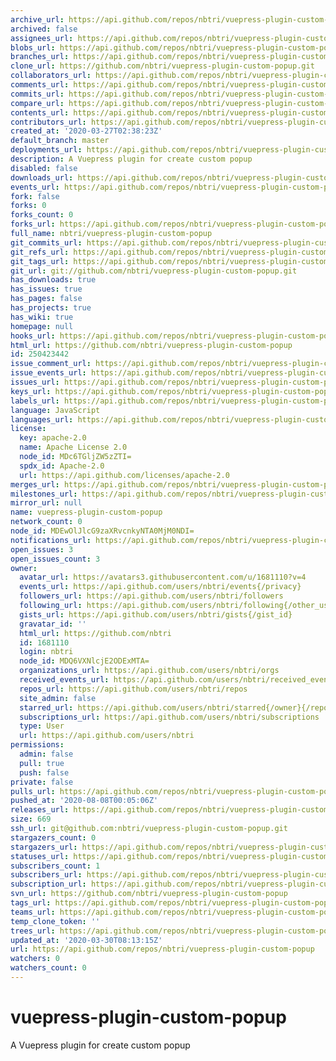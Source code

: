 ```yaml
---
archive_url: https://api.github.com/repos/nbtri/vuepress-plugin-custom-popup/{archive_format}{/ref}
archived: false
assignees_url: https://api.github.com/repos/nbtri/vuepress-plugin-custom-popup/assignees{/user}
blobs_url: https://api.github.com/repos/nbtri/vuepress-plugin-custom-popup/git/blobs{/sha}
branches_url: https://api.github.com/repos/nbtri/vuepress-plugin-custom-popup/branches{/branch}
clone_url: https://github.com/nbtri/vuepress-plugin-custom-popup.git
collaborators_url: https://api.github.com/repos/nbtri/vuepress-plugin-custom-popup/collaborators{/collaborator}
comments_url: https://api.github.com/repos/nbtri/vuepress-plugin-custom-popup/comments{/number}
commits_url: https://api.github.com/repos/nbtri/vuepress-plugin-custom-popup/commits{/sha}
compare_url: https://api.github.com/repos/nbtri/vuepress-plugin-custom-popup/compare/{base}...{head}
contents_url: https://api.github.com/repos/nbtri/vuepress-plugin-custom-popup/contents/{+path}
contributors_url: https://api.github.com/repos/nbtri/vuepress-plugin-custom-popup/contributors
created_at: '2020-03-27T02:38:23Z'
default_branch: master
deployments_url: https://api.github.com/repos/nbtri/vuepress-plugin-custom-popup/deployments
description: A Vuepress plugin for create custom popup
disabled: false
downloads_url: https://api.github.com/repos/nbtri/vuepress-plugin-custom-popup/downloads
events_url: https://api.github.com/repos/nbtri/vuepress-plugin-custom-popup/events
fork: false
forks: 0
forks_count: 0
forks_url: https://api.github.com/repos/nbtri/vuepress-plugin-custom-popup/forks
full_name: nbtri/vuepress-plugin-custom-popup
git_commits_url: https://api.github.com/repos/nbtri/vuepress-plugin-custom-popup/git/commits{/sha}
git_refs_url: https://api.github.com/repos/nbtri/vuepress-plugin-custom-popup/git/refs{/sha}
git_tags_url: https://api.github.com/repos/nbtri/vuepress-plugin-custom-popup/git/tags{/sha}
git_url: git://github.com/nbtri/vuepress-plugin-custom-popup.git
has_downloads: true
has_issues: true
has_pages: false
has_projects: true
has_wiki: true
homepage: null
hooks_url: https://api.github.com/repos/nbtri/vuepress-plugin-custom-popup/hooks
html_url: https://github.com/nbtri/vuepress-plugin-custom-popup
id: 250423442
issue_comment_url: https://api.github.com/repos/nbtri/vuepress-plugin-custom-popup/issues/comments{/number}
issue_events_url: https://api.github.com/repos/nbtri/vuepress-plugin-custom-popup/issues/events{/number}
issues_url: https://api.github.com/repos/nbtri/vuepress-plugin-custom-popup/issues{/number}
keys_url: https://api.github.com/repos/nbtri/vuepress-plugin-custom-popup/keys{/key_id}
labels_url: https://api.github.com/repos/nbtri/vuepress-plugin-custom-popup/labels{/name}
language: JavaScript
languages_url: https://api.github.com/repos/nbtri/vuepress-plugin-custom-popup/languages
license:
  key: apache-2.0
  name: Apache License 2.0
  node_id: MDc6TGljZW5zZTI=
  spdx_id: Apache-2.0
  url: https://api.github.com/licenses/apache-2.0
merges_url: https://api.github.com/repos/nbtri/vuepress-plugin-custom-popup/merges
milestones_url: https://api.github.com/repos/nbtri/vuepress-plugin-custom-popup/milestones{/number}
mirror_url: null
name: vuepress-plugin-custom-popup
network_count: 0
node_id: MDEwOlJlcG9zaXRvcnkyNTA0MjM0NDI=
notifications_url: https://api.github.com/repos/nbtri/vuepress-plugin-custom-popup/notifications{?since,all,participating}
open_issues: 3
open_issues_count: 3
owner:
  avatar_url: https://avatars3.githubusercontent.com/u/1681110?v=4
  events_url: https://api.github.com/users/nbtri/events{/privacy}
  followers_url: https://api.github.com/users/nbtri/followers
  following_url: https://api.github.com/users/nbtri/following{/other_user}
  gists_url: https://api.github.com/users/nbtri/gists{/gist_id}
  gravatar_id: ''
  html_url: https://github.com/nbtri
  id: 1681110
  login: nbtri
  node_id: MDQ6VXNlcjE2ODExMTA=
  organizations_url: https://api.github.com/users/nbtri/orgs
  received_events_url: https://api.github.com/users/nbtri/received_events
  repos_url: https://api.github.com/users/nbtri/repos
  site_admin: false
  starred_url: https://api.github.com/users/nbtri/starred{/owner}{/repo}
  subscriptions_url: https://api.github.com/users/nbtri/subscriptions
  type: User
  url: https://api.github.com/users/nbtri
permissions:
  admin: false
  pull: true
  push: false
private: false
pulls_url: https://api.github.com/repos/nbtri/vuepress-plugin-custom-popup/pulls{/number}
pushed_at: '2020-08-08T00:05:06Z'
releases_url: https://api.github.com/repos/nbtri/vuepress-plugin-custom-popup/releases{/id}
size: 669
ssh_url: git@github.com:nbtri/vuepress-plugin-custom-popup.git
stargazers_count: 0
stargazers_url: https://api.github.com/repos/nbtri/vuepress-plugin-custom-popup/stargazers
statuses_url: https://api.github.com/repos/nbtri/vuepress-plugin-custom-popup/statuses/{sha}
subscribers_count: 1
subscribers_url: https://api.github.com/repos/nbtri/vuepress-plugin-custom-popup/subscribers
subscription_url: https://api.github.com/repos/nbtri/vuepress-plugin-custom-popup/subscription
svn_url: https://github.com/nbtri/vuepress-plugin-custom-popup
tags_url: https://api.github.com/repos/nbtri/vuepress-plugin-custom-popup/tags
teams_url: https://api.github.com/repos/nbtri/vuepress-plugin-custom-popup/teams
temp_clone_token: ''
trees_url: https://api.github.com/repos/nbtri/vuepress-plugin-custom-popup/git/trees{/sha}
updated_at: '2020-03-30T08:13:15Z'
url: https://api.github.com/repos/nbtri/vuepress-plugin-custom-popup
watchers: 0
watchers_count: 0
---
```


# vuepress-plugin-custom-popup
A Vuepress plugin for create custom popup

